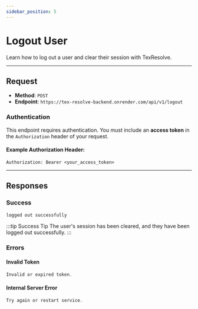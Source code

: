 ```yaml
---
sidebar_position: 5
---
```


# Logout User

Learn how to log out a user and clear their session with TexResolve.

---

## **Request**

- **Method**: `POST`
- **Endpoint**: `https://tex-resolve-backend.onrender.com/api/v1/logout`

### **Authentication**

This endpoint requires authentication. You must include an **access token** in the `Authorization` header of your request.

#### Example Authorization Header:
```
Authorization: Bearer <your_access_token>
```

---

## **Responses**

### **Success**
```jsx title="statusCode 200: Success"
logged out successfully
```

:::tip Success Tip
The user's session has been cleared, and they have been logged out successfully.
:::

### **Errors**

#### **Invalid Token**
```jsx title="statusCode 401: Unauthorized"
Invalid or expired token.
```

#### **Internal Server Error**
```jsx title="statusCode 500: Internal Server Error"
Try again or restart service.
```
